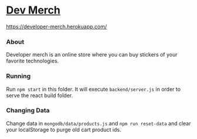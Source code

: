 # [Dev Merch](https://developer-merch.herokuapp.com/)
https://developer-merch.herokuapp.com/

### About
Developer merch is an online store where you can buy stickers of your favorite technologies.


### Running
Run `npm start` in this folder. It will execute `backend/server.js` in order to serve the react build folder.


### Changing Data
Change data in `mongodb/data/products.js` and `npm run reset-data` and clear your localStorage to purge old cart product ids.
